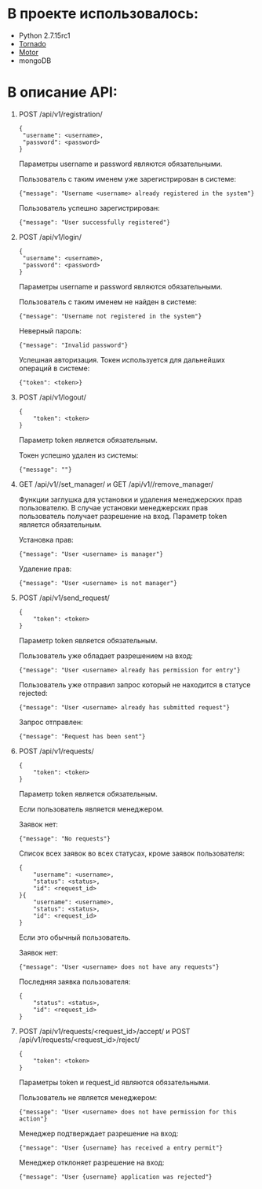 # В проекте использовалось:
* Python 2.7.15rc1
* [Tornado](http://www.tornadoweb.org/en/stable/)
* [Motor](https://motor.readthedocs.io/en/stable/)
* mongoDB

# В описание API:
1. POST /api/v1/registration/
    ```
    {
     "username": <username>,
     "password": <password>
    }
    ```
    Параметры username и password являются обязательными.
    
    Пользователь с таким именем уже зарегистрирован в системе:
    ```
    {"message": "Username <username> already registered in the system"}
    ```
    Пользователь успешно зарегистрирован:
    ```
    {"message": "User successfully registered"}
    ```
1. POST /api/v1/login/
    ```
    {
     "username": <username>,
     "password": <password>
    }
    ```
    Параметры username и password являются обязательными.
    
    Пользователь с таким именем не найден в системе:
    ```
    {"message": "Username not registered in the system"}
    ```
    Неверный пароль:
    ```
    {"message": "Invalid password"}
    ```
    Успешная авторизация. Токен используется для дальнейших операций в системе:
    ```
    {"token": <token>}
    ```
1. POST /api/v1/logout/
    ```
    {
        "token": <token>
    }
    ```
    Параметр token является обязательным.
    
    Токен успешно удален из системы:
    ```
    {"message": ""}
    ```
1. GET /api/v1/<token>/set_manager/ и GET /api/v1/<token>/remove_manager/
    
    Функции заглушка для установки и удаления менеджерских прав пользователю. В случае установки менеджерских 
    прав пользователь получает разрешение на вход.
    Параметр token является обязательным.
    
    Установка прав:
    ```
    {"message": "User <username> is manager"}
    ```
    Удаление прав:
    ```
    {"message": "User <username> is not manager"}
    ```
1. POST /api/v1/send_request/
    ```
    {
        "token": <token>
    }
    ```
    Параметр token является обязательным.
    
    Пользователь уже обладает разрешением на вход:
    ```
    {"message": "User <username> already has permission for entry"}
    ```
    Пользователь уже отправил запрос который не находится в статусе rejected:
    
    ```
    {"message": "User <username> already has submitted request"}
    ```
    Запрос отправлен:
    ```
    {"message": "Request has been sent"}
    ```
1. POST /api/v1/requests/
    ```
    {
        "token": <token>
    }
    ```
    Параметр token является обязательным.
    
    Если пользователь является менеджером.
    
    Заявок нет:
    ```
    {"message": "No requests"}
    ```
        
    Список всех заявок во всех статусах, кроме заявок пользователя:
    ```
    {
        "username": <username>,
        "status": <status>,
        "id": <request_id>
    }{
        "username": <username>,
        "status": <status>,
        "id": <request_id>
    }
    ```
    Если это обычный пользователь.
    
    Заявок нет:
    ```
    {"message": "User <username> does not have any requests"}
    ```   
    Последняя заявка пользователя:
    ```
    {
        "status": <status>,
        "id": <request_id>
    }
    ```
1. POST /api/v1/requests/<request_id>/accept/ и POST /api/v1/requests/<request_id>/reject/
    ```
    {
        "token": <token>
    }
    ```
    Параметры token и request_id являются обязательными.
    
    Пользователь не является менеджером:
    ```
    {"message": "User <username> does not have permission for this action"}
    ```
    Менеджер подтверждает разрешение на вход:
    ```
    {"message": "User {username} has received a entry permit"}
    ```
    Менеджер отклоняет разрешение на вход:
    ```
    {"message": "User {username} application was rejected"}
    ```
